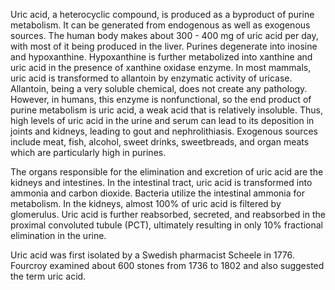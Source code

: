 Uric acid, a heterocyclic compound, is produced as a byproduct of purine metabolism. It can be generated from endogenous as well as exogenous sources. The human body makes about 300 - 400 mg of uric acid per day, with most of it being produced in the liver. Purines degenerate into inosine and hypoxanthine. Hypoxanthine is further metabolized into xanthine and uric acid in the presence of xanthine oxidase enzyme. In most mammals, uric acid is transformed to allantoin by enzymatic activity of uricase. Allantoin, being a very soluble chemical, does not create any pathology. However, in humans, this enzyme is nonfunctional, so the end product of purine metabolism is uric acid, a weak acid that is relatively insoluble. Thus, high levels of uric acid in the urine and serum can lead to its deposition in joints and kidneys, leading to gout and nephrolithiasis. Exogenous sources include meat, fish, alcohol, sweet drinks, sweetbreads, and organ meats which are particularly high in purines.

The organs responsible for the elimination and excretion of uric acid are the kidneys and intestines. In the intestinal tract, uric acid is transformed into ammonia and carbon dioxide. Bacteria utilize the intestinal ammonia for metabolism. In the kidneys, almost 100% of uric acid is filtered by glomerulus. Uric acid is further reabsorbed, secreted, and reabsorbed in the proximal convoluted tubule (PCT), ultimately resulting in only 10% fractional elimination in the urine.

Uric acid was first isolated by a Swedish pharmacist Scheele in 1776. Fourcroy examined about 600 stones from 1736 to 1802 and also suggested the term uric acid.